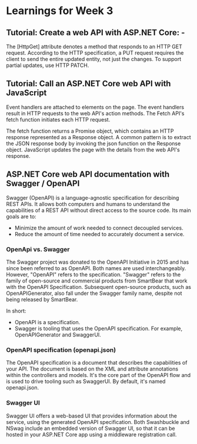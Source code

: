 # Learnings for Week 3
## Tutorial: Create a web API with ASP.NET Core: -
The [HttpGet] attribute denotes a method that responds to an HTTP GET request. According to the HTTP specification, a PUT request requires the client to send the entire updated entity, not just the changes. To support partial updates, use HTTP PATCH.

## Tutorial: Call an ASP.NET Core web API with JavaScript
Event handlers are attached to elements on the page. The event handlers result in HTTP requests to the web API's action methods. The Fetch API's fetch function initiates each HTTP request.

The fetch function returns a Promise object, which contains an HTTP response represented as a Response object. A common pattern is to extract the JSON response body by invoking the json function on the Response object. JavaScript updates the page with the details from the web API's response.

## ASP.NET Core web API documentation with Swagger / OpenAPI
Swagger (OpenAPI) is a language-agnostic specification for describing REST APIs. It allows both computers and humans to understand the capabilities of a REST API without direct access to the source code. Its main goals are to:

- Minimize the amount of work needed to connect decoupled services.
- Reduce the amount of time needed to accurately document a service.

### OpenApi vs. Swagger
The Swagger project was donated to the OpenAPI Initiative in 2015 and has since been referred to as OpenAPI. Both names are used interchangeably. However, "OpenAPI" refers to the specification. "Swagger" refers to the family of open-source and commercial products from SmartBear that work with the OpenAPI Specification. Subsequent open-source products, such as OpenAPIGenerator, also fall under the Swagger family name, despite not being released by SmartBear.

In short:

- OpenAPI is a specification.
- Swagger is tooling that uses the OpenAPI specification. For example, OpenAPIGenerator and SwaggerUI.

### OpenAPI specification (openapi.json)
The OpenAPI specification is a document that describes the capabilities of your API. The document is based on the XML and attribute annotations within the controllers and models. It's the core part of the OpenAPI flow and is used to drive tooling such as SwaggerUI. By default, it's named openapi.json.

### Swagger UI
Swagger UI offers a web-based UI that provides information about the service, using the generated OpenAPI specification. Both Swashbuckle and NSwag include an embedded version of Swagger UI, so that it can be hosted in your ASP.NET Core app using a middleware registration call.
